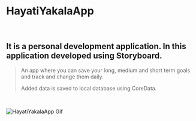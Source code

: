# HayatiYakalaApp

&nbsp;

## It is a personal development application. In this application developed using Storyboard.

> <p>An app where you can save your long, medium and short term goals and track and change them daily.</p>
> <p>Added data is saved to local database using CoreData.</p>

&nbsp;

![HayatiYakalaApp Gif](/HayatiYakalaGif.gif)
